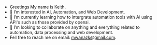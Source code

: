 - Greetings My name is Keith.
- 👀 I’m interested in AI, Automation, and Web Development.  
- 🌱 I’m currently learning how to intergrate automation tools with AI using API's such as those provided by openai.
- 💞️ I’m looking to collaborate on anything and everything related to automation, data processing and web development.
- Fell free to reach me on email: mwanazk@gmail.com. 
  

